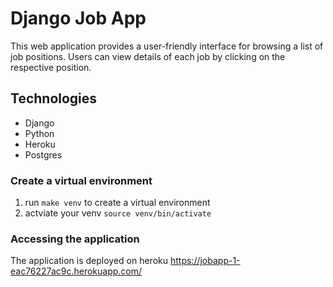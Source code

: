 # Django Job App 

This web application provides a user-friendly interface for browsing a list of job positions. Users can view details of each job by clicking on the respective position.

## Technologies
- Django
- Python
- Heroku
- Postgres

### Create a virtual environment
1. run `make venv` to create a virtual environment
2. actviate your venv `source venv/bin/activate`

### Accessing the application
The application is deployed on heroku 
https://jobapp-1-eac76227ac9c.herokuapp.com/